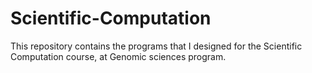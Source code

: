 # Scientific-Computation
This repository contains the programs that I designed for the Scientific Computation course, at Genomic sciences program. 
